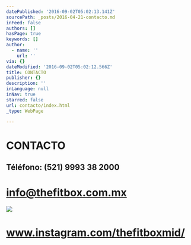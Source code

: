 ```yaml
---
datePublished: '2016-09-02T05:02:13.141Z'
sourcePath: _posts/2016-04-21-contacto.md
inFeed: false
authors: []
hasPage: true
keywords: []
author:
  - name: ''
    url: ''
via: {}
dateModified: '2016-09-02T05:02:12.566Z'
title: CONTACTO
publisher: {}
description: ''
inLanguage: null
inNav: true
starred: false
url: contacto/index.html
_type: WebPage

---
```

# CONTACTO

## Téléfono: (521) 9993 38 2000

# info@thefitbox.com.mx
![](https://the-grid-user-content.s3-us-west-2.amazonaws.com/e00efba9-8fdd-4c02-8cb1-f538b9292c57.png)

# www.instagram.com/thefitboxmid/